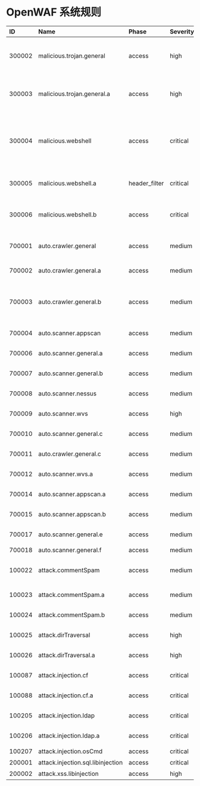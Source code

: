 # OpenWAF 系统规则

| ID | Name | Phase | Severity | Description | Action |
| :--- | :--- | :--- | :--- | :--- | :--- | 
300002 | malicious.trojan.general |access | high | 检测访问木马页面，检查请求头名称中含有关键字的HTTP请求。请求头key值是否以字符串"x_key"或者"x_file"结束，忽略大小写。 | deny 
300003 | malicious.trojan.general.a |access | high | 检测木马访问，检查请求文件名中是否含有关键字。relative request URL（相对请求路径）中包含关键字"rooot%.exe"，忽略大小写。 | deny
300004 | malicious.webshell | access | critical | 检测向常见静态资源文件发出的HTTP POST请求。正则匹配请求url中是否以常见静态资源文件的扩展名作为结束（gif, jpe?g, png, bmp, js, css, txt, exe, docx?, xlsx?, pptx?, zip, rar, 7z）忽略大小写。 | deny
300005 | malicious.webshell.a | header_filter | critical | 检测向常用图片格式文件请求但返回text类型的请求(gif, jpe?g, png, bmp) 忽略大小写 | deny
300006 | malicious.webshell.b | access | critical | 检测对设备文件名的请求(?i)^(?:aux\|con\|nul\|prn\|com\\d\|lpt\\d).*\\.(?:asa\|cer\|aspx?\|asax\|ascx\|ashx\|asmx) | deny
700001 | auto.crawler.general | access | medium | 检测网站爬取工具，检查User-Agent请求头的值是否含有关键字，忽略大小写 | deny
700002 | auto.crawler.general.a | access | medium | 检测网站爬取工具，检查User-Agent请求头的值是否含有关键字 | deny
700003 | auto.crawler.general.b | access | medium | 检测网站爬取工具，检查User-Agent请求头的值是否含有关键字 (Mozilla/5\\.0 \\(compatible; en-US; Gnomit\\) Gnomit/ \| goso_crawler/ \| Dom2Dom/)| deny
700004 | auto.scanner.appscan | access | medium | 检测网站扫描工具，检查请求头的值是否含有关键字 | deny
700006 | auto.scanner.general.a | access | medium | 检测网站扫描工具，检查User-Agent的值含有关键字的HTTP请求 | deny
700007 | auto.scanner.general.b | access | medium | 检测网站扫描工具，检查User-Agent的值含有关键字的HTTP请求 | deny
700008 | auto.scanner.nessus | access | medium | 检测网站扫描工具，检查User-Agent的值含有关键字的HTTP请求 | deny
700009 | auto.scanner.wvs | access | high | 检测网站扫描工具，检查请求头的值含有关键字的HTTP请求 | deny
700010 | auto.scanner.general.c | access | medium | 检测网站扫描工具，检查User-Agent的值含有关键字的HTTP请求 | deny
700011 | auto.crawler.general.c | access | medium | 检测网站扫描工具，检查User-Agent的值含有关键字的HTTP请求 | deny
700012 | auto.scanner.wvs.a | access | medium | 检测网站扫描工具，检查请求头的值含有关键字的HTTP请求 | deny
700014 | auto.scanner.appscan.a | access | medium | 检测网站扫描工具，检查请求头的值是否含有关键字 | deny
700015 | auto.scanner.appscan.b | access | medium | 检测网站扫描工具，检查请求头的值是否含有关键字 | deny
700017 | auto.scanner.general.e | access | medium | 检测网站扫描工具，检查请求头及请求头的值 | deny
700018 | auto.scanner.general.f | access | medium | 检测网站扫描工具，检查请求URI | deny
100022 | attack.commentSpam | access | medium | 检测垃圾信息，检查User-Agent请求头的值为常见垃圾广告发送者的HTTP请求 | deny
100023 | attack.commentSpam.a | access | medium | 检测垃圾信息，检查参数中以http:开头的HTTP请求 | pass
100024 | attack.commentSpam.b | access | medium | 检测垃圾信息，检查参数中含有4个及以上http:/的HTTP请求 | pass
100025 | attack.dirTraversal | access | high | 检测路径遍历攻击，检查请求URI、请求头、请求体 | deny
100026 | attack.dirTraversal.a | access | high | 检测路径遍历攻击，检查请求文件名、参数 | deny
100087 | attack.injection.cf | access | critical | 检测针对ColdFusion服务器的注入攻击，检查Cookie、参数 | deny
100088 | attack.injection.cf.a | access | critical | 检测针对ColdFusion服务器的注入攻击，检查请求URI、请求头、请求体 | deny
100205 | attack.injection.ldap | access | critical | 检测LDAP注入攻击，检查Cookie、参数 | deny
100206 | attack.injection.ldap.a | access | critical | 检测LDAP注入攻击，检查请求URI、请求头、请求体 | deny
100207 | attack.injection.osCmd | access | critical | 检测命令注入攻击，检查Cookie、参数 | pass
200001 | attack.injection.sql.libinjection | access | critical | sqli防护 | deny
200002 | attack.xss.libinjection | access | high | xss防护 | deny